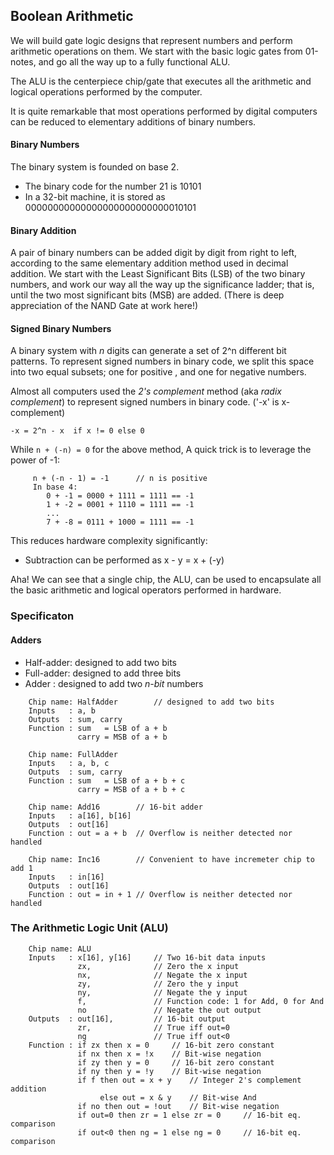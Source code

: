 ## Boolean Arithmetic

We will build gate logic designs that represent numbers and perform
arithmetic operations on them. We start with the basic logic gates
from 01-notes, and go all the way up to a fully functional ALU.

The ALU is the centerpiece chip/gate that executes all the arithmetic
and logical operations performed by the computer.

It is quite remarkable that most operations performed by digital computers
can be reduced to elementary additions of binary numbers.


#### Binary Numbers

The binary system is founded on base 2.
- The binary code for the number 21 is 10101
- In a 32-bit machine, it is stored as 00000000000000000000000000010101

#### Binary Addition

A pair of binary numbers can be added digit by digit from right to left,
according to the same elementary addition method used in decimal addition.
We start with the Least Significant Bits (LSB) of the two binary numbers,
and work our way all the way up the significance ladder; that is, until
the two most significant bits (MSB) are added. (There is deep appreciation
of the NAND Gate at work here!)

#### Signed Binary Numbers

A binary system with *n* digits can generate a set of 2^n different bit
patterns. To represent signed numbers in binary code, we split this space
into two equal subsets; one for positive , and one for negative numbers.

Almost all computers used the *2's complement* method (aka *radix complement*)
to represent signed numbers in binary code. ('-x' is x-complement)

``` -x = 2^n - x  if x != 0 else 0 ```

While ```n + (-n) = 0``` for the above method,
A quick trick is to leverage the power of -1:
```
     n + (-n - 1) = -1      // n is positive 
     In base 4:
        0 + -1 = 0000 + 1111 = 1111 == -1
        1 + -2 = 0001 + 1110 = 1111 == -1
        ...
        7 + -8 = 0111 + 1000 = 1111 == -1 
```

This reduces hardware complexity significantly:
- Subtraction can be performed as x - y = x + (-y)

Aha! We can see that a single chip, the ALU, can be used to encapsulate all
the basic arithmetic and logical operators performed in hardware.


### Specificaton

#### Adders
- Half-adder: designed to add two bits
- Full-adder: designed to add three bits
- Adder     : designed to add two *n-bit* numbers

```
    Chip name: HalfAdder        // designed to add two bits
    Inputs   : a, b
    Outputs  : sum, carry
    Function : sum   = LSB of a + b
               carry = MSB of a + b
```

```
    Chip name: FullAdder
    Inputs   : a, b, c
    Outputs  : sum, carry
    Function : sum   = LSB of a + b + c
               carry = MSB of a + b + c
```

```
    Chip name: Add16        // 16-bit adder
    Inputs   : a[16], b[16]
    Outputs  : out[16]
    Function : out = a + b  // Overflow is neither detected nor handled
```

```
    Chip name: Inc16        // Convenient to have incremeter chip to add 1
    Inputs   : in[16]
    Outputs  : out[16]
    Function : out = in + 1 // Overflow is neither detected nor handled
```

### The Arithmetic Logic Unit (ALU)

```
    Chip name: ALU
    Inputs   : x[16], y[16]     // Two 16-bit data inputs
               zx,              // Zero the x input
               nx,              // Negate the x input
               zy,              // Zero the y input
               ny,              // Negate the y input
               f,               // Function code: 1 for Add, 0 for And
               no               // Negate the out output
    Outputs  : out[16],         // 16-bit output
               zr,              // True iff out=0
               ng               // True iff out<0
    Function : if zx then x = 0     // 16-bit zero constant
               if nx then x = !x    // Bit-wise negation
               if zy then y = 0     // 16-bit zero constant
               if ny then y = !y    // Bit-wise negation
               if f then out = x + y    // Integer 2's complement addition
                    else out = x & y    // Bit-wise And
               if no then out = !out    // Bit-wise negation
               if out=0 then zr = 1 else zr = 0     // 16-bit eq. comparison
               if out<0 then ng = 1 else ng = 0     // 16-bit eq. comparison
```
